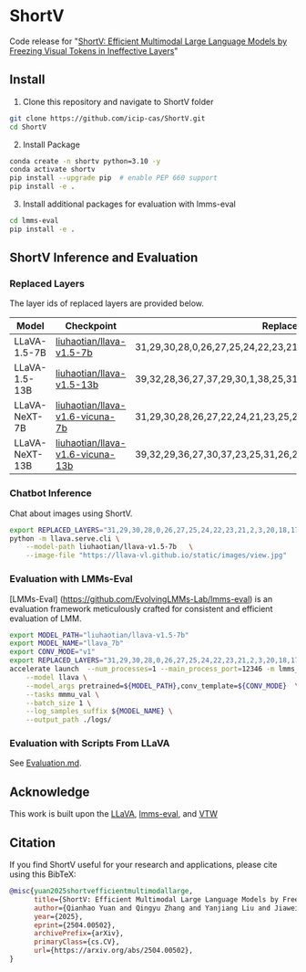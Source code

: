 # ShortV
Code release for "[ShortV: Efficient Multimodal Large Language Models by Freezing Visual Tokens in Ineffective Layers](https://arxiv.org/abs/2504.00502)"

## Install

1. Clone this repository and navigate to ShortV folder
```bash
git clone https://github.com/icip-cas/ShortV.git
cd ShortV
```

2. Install Package
```bash
conda create -n shortv python=3.10 -y
conda activate shortv
pip install --upgrade pip  # enable PEP 660 support
pip install -e .
```

3. Install additional packages for evaluation with lmms-eval
```bash
cd lmms-eval
pip install -e .
```

## ShortV Inference and Evaluation

### Replaced Layers

The layer ids of replaced layers are provided below.

| Model | Checkpoint | Replaced Layers |
| --- | --- | --- |
| LLaVA-1.5-7B | [liuhaotian/llava-v1.5-7b](https://huggingface.co/liuhaotian/llava-v1.5-7b) | 31,29,30,28,0,26,27,25,24,22,23,21,2,3,20,18,17,12,19 |
| LLaVA-1.5-13B | [liuhaotian/llava-v1.5-13b](https://huggingface.co/liuhaotian/llava-v1.5-13b) | 39,32,28,36,27,37,29,30,1,38,25,31,2,26,23,34,0,33,35,22,24,21,20,17 |
| LLaVA-NeXT-7B | [liuhaotian/llava-v1.6-vicuna-7b](https://huggingface.co/liuhaotian/llava-v1.6-vicuna-7b) | 31,29,30,28,26,27,22,24,21,23,25,20,19,17,18,15,12,0,2 |
| LLaVA-NeXT-13B | [liuhaotian/llava-v1.6-vicuna-13b](https://huggingface.co/liuhaotian/llava-v1.6-vicuna-13b) | 39,32,29,36,27,30,37,23,25,31,26,2,28,22,33,35,34,24,38,21,20,18,1,17 |


### Chatbot Inference

Chat about images using ShortV. 

```bash
export REPLACED_LAYERS="31,29,30,28,0,26,27,25,24,22,23,21,2,3,20,18,17,12,19"
python -m llava.serve.cli \
    --model-path liuhaotian/llava-v1.5-7b   \
    --image-file "https://llava-vl.github.io/static/images/view.jpg"
```

### Evaluation with LMMs-Eval

[LMMs-Eval] (https://github.com/EvolvingLMMs-Lab/lmms-eval) is an evaluation framework meticulously crafted for consistent and efficient evaluation of LMM.

```bash
export MODEL_PATH="liuhaotian/llava-v1.5-7b"
export MODEL_NAME="llava_7b"
export CONV_MODE="v1"
export REPLACED_LAYERS="31,29,30,28,0,26,27,25,24,22,23,21,2,3,20,18,17,12,19"
accelerate launch  --num_processes=1 --main_process_port=12346 -m lmms_eval \
    --model llava \
    --model_args pretrained=${MODEL_PATH},conv_template=${CONV_MODE}  \
    --tasks mmmu_val \
    --batch_size 1 \
    --log_samples_suffix ${MODEL_NAME} \
    --output_path ./logs/ 
```

### Evaluation with Scripts From LLaVA

See [Evaluation.md](https://github.com/icip-cas/ShortV/blob/main/docs/Evaluation.md).

## Acknowledge
This work is built upon the [LLaVA](https://github.com/haotian-liu/LLaVA), [lmms-eval](https://github.com/EvolvingLMMs-Lab/lmms-eval), and [VTW](https://github.com/lzhxmu/VTW)

## Citation
If you find ShortV useful for your research and applications, please cite using this BibTeX:
```bib
@misc{yuan2025shortvefficientmultimodallarge,
      title={ShortV: Efficient Multimodal Large Language Models by Freezing Visual Tokens in Ineffective Layers}, 
      author={Qianhao Yuan and Qingyu Zhang and Yanjiang Liu and Jiawei Chen and Yaojie Lu and Hongyu Lin and Jia Zheng and Xianpei Han and Le Sun},
      year={2025},
      eprint={2504.00502},
      archivePrefix={arXiv},
      primaryClass={cs.CV},
      url={https://arxiv.org/abs/2504.00502}, 
}
```